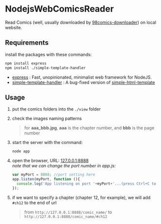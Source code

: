 # NodejsWebComicsReader
Read Comics (well, usually downloaded by [98comics-downloader](https://github.com/RainBoltz/98comics-downloader)) on local website.

## Requirements
install the packages with these commands:
```bash
npm install express
npm install ./simple-template-handler
```
- [express](https://www.npmjs.com/package/express) : Fast, unopinionated, minimalist web framework for NodeJS.
- [simple-template-handler](https://github.com/RainBoltz/simple-html-template) : A bug-fixed version of [simple-html-template](https://github.com/anisoftcorporation/simple-html-template)
    
## Usage
1. put the comics folders into the ` ./view ` folder
    
2. check the images naming patterns
    > for **aaa_bbb.jpg**, **aaa** is the chapter number, and **bbb** is the page number
   
3. start the server with the command:
    ```bash
    node app
    ```
    
4. open the browser, URL: [127.0.0.1:8888](http://127.0.0.1:8888)  
    *note that we can change the port number in app.js:*
    ```javascript
    var myPort = 8888; //port setting here
    app.listen(myPort, function (){
      console.log('App listening on port '+myPort+'...(press Ctrl+C to exit)');
    });
    ```
    
5. if we want to specify a chapter (chapter 12, for example), we will add ` #ch12 ` to the end of url
    > from `http://127.0.0.1:8888/comic_name/` to `http://127.0.0.1:8888/comic_name/#ch12`
    
    
    
    
    